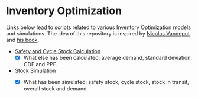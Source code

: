 # Inventory Optimization

Links below lead to scripts related to various Inventory Optimization models and simulations. 
The idea of this repository is inspired by [Nicolas Vandeput](https://www.linkedin.com/in/vandeputnicolas/) and [his book](https://www.amazon.com/Inventory-Optimization-Simulations-Nicolas-Vandeput/dp/3110673916). 

* [Safety and Cycle Stock Calculation](https://github.com/fedinb/Inventory-Optimization/blob/main/Safety%20and%20Cycle%20Stock%20Calculation.ipynb)
    - [x] What else has been calculated: average demand, standard deviation, CDF and PPF.
* [Stock Simulation](https://github.com/fedinb/Inventory-Optimization/blob/main/Stock%20Simulation.ipynb)
    - [x] What has been simulated: safety stock, cycle stock, stock in transit, overall stock and demand.
    
   
